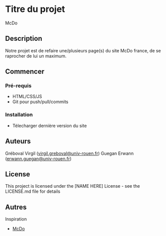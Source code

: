 # Titre du projet

McDo

## Description

Notre projet est de refaire une/plusieurs page(s) du site McDo france, de se raprocher de lui un maximum.

## Commencer

### Pré-requis

* HTML/CSS/JS
* Git pour push/pull/commits

### Installation

* Télecharger dernière version du site

## Auteurs

Gréboval Virgil (virgil.greboval@univ-rouen.fr)
Guegan Erwann (erwann.guegan@univ-rouen.fr)

## License

This project is licensed under the [NAME HERE] License - see the LICENSE.md file for details

## Autres
Inspiration
* [McDo](https://www.mcdonalds.fr/)
